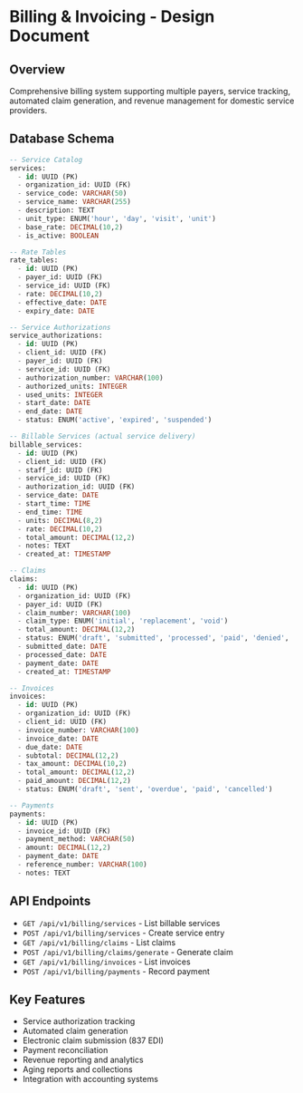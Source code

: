 # Billing & Invoicing - Design Document

## Overview
Comprehensive billing system supporting multiple payers, service tracking, automated claim generation, and revenue management for domestic service providers.

## Database Schema

```sql
-- Service Catalog
services:
  - id: UUID (PK)
  - organization_id: UUID (FK)
  - service_code: VARCHAR(50)
  - service_name: VARCHAR(255)
  - description: TEXT
  - unit_type: ENUM('hour', 'day', 'visit', 'unit')
  - base_rate: DECIMAL(10,2)
  - is_active: BOOLEAN

-- Rate Tables
rate_tables:
  - id: UUID (PK)
  - payer_id: UUID (FK)
  - service_id: UUID (FK)
  - rate: DECIMAL(10,2)
  - effective_date: DATE
  - expiry_date: DATE

-- Service Authorizations
service_authorizations:
  - id: UUID (PK)
  - client_id: UUID (FK)
  - payer_id: UUID (FK)
  - service_id: UUID (FK)
  - authorization_number: VARCHAR(100)
  - authorized_units: INTEGER
  - used_units: INTEGER
  - start_date: DATE
  - end_date: DATE
  - status: ENUM('active', 'expired', 'suspended')

-- Billable Services (actual service delivery)
billable_services:
  - id: UUID (PK)
  - client_id: UUID (FK)
  - staff_id: UUID (FK)
  - service_id: UUID (FK)
  - authorization_id: UUID (FK)
  - service_date: DATE
  - start_time: TIME
  - end_time: TIME
  - units: DECIMAL(8,2)
  - rate: DECIMAL(10,2)
  - total_amount: DECIMAL(12,2)
  - notes: TEXT
  - created_at: TIMESTAMP

-- Claims
claims:
  - id: UUID (PK)
  - organization_id: UUID (FK)
  - payer_id: UUID (FK)
  - claim_number: VARCHAR(100)
  - claim_type: ENUM('initial', 'replacement', 'void')
  - total_amount: DECIMAL(12,2)
  - status: ENUM('draft', 'submitted', 'processed', 'paid', 'denied', 'rejected')
  - submitted_date: DATE
  - processed_date: DATE
  - payment_date: DATE
  - created_at: TIMESTAMP

-- Invoices
invoices:
  - id: UUID (PK)
  - organization_id: UUID (FK)
  - client_id: UUID (FK)
  - invoice_number: VARCHAR(100)
  - invoice_date: DATE
  - due_date: DATE
  - subtotal: DECIMAL(12,2)
  - tax_amount: DECIMAL(10,2)
  - total_amount: DECIMAL(12,2)
  - paid_amount: DECIMAL(12,2)
  - status: ENUM('draft', 'sent', 'overdue', 'paid', 'cancelled')

-- Payments
payments:
  - id: UUID (PK)
  - invoice_id: UUID (FK)
  - payment_method: VARCHAR(50)
  - amount: DECIMAL(12,2)
  - payment_date: DATE
  - reference_number: VARCHAR(100)
  - notes: TEXT
```

## API Endpoints
- `GET /api/v1/billing/services` - List billable services
- `POST /api/v1/billing/services` - Create service entry
- `GET /api/v1/billing/claims` - List claims
- `POST /api/v1/billing/claims/generate` - Generate claim
- `GET /api/v1/billing/invoices` - List invoices
- `POST /api/v1/billing/payments` - Record payment

## Key Features
- Service authorization tracking
- Automated claim generation
- Electronic claim submission (837 EDI)
- Payment reconciliation
- Revenue reporting and analytics
- Aging reports and collections
- Integration with accounting systems